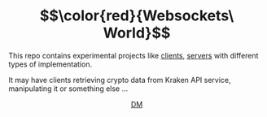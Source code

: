 # $$\color{red}{Websockets\ World}$$

This repo contains experimental projects like [clients](https://www.baeldung.com/websockets-api-java-spring-client), [servers](https://www.baeldung.com/websockets-spring) with different types of implementation.

It may have clients retrieving crypto data from Kraken API service, manipulating it or something else ...

<p align="center">
  <a href="https://github.com/demarinov/">DM</a>
</p>
